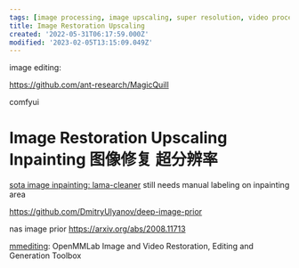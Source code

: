 ```yaml
---
tags: [image processing, image upscaling, super resolution, video processing]
title: Image Restoration Upscaling
created: '2022-05-31T06:17:59.000Z'
modified: '2023-02-05T13:15:09.049Z'
---
```


image editing:

https://github.com/ant-research/MagicQuill

comfyui

# Image Restoration Upscaling Inpainting 图像修复 超分辨率

[sota image inpainting: lama-cleaner](https://github.com/Sanster/lama-cleaner) still needs manual labeling on inpainting area

https://github.com/DmitryUlyanov/deep-image-prior

nas image prior
https://arxiv.org/abs/2008.11713

[mmediting](https://github.com/open-mmlab/mmediting): OpenMMLab Image and Video Restoration, Editing and Generation Toolbox

